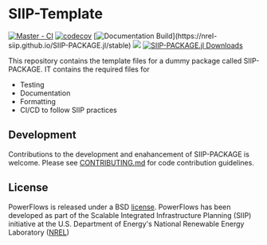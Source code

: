 # SIIP-Template

[![Master - CI](https://github.com/NREL-SIIP/SIIP-PACKAGE.jl/workflows/Master%20-%20CI/badge.svg)](https://github.com/NREL-SIIP/SIIP-PACKAGE.jl/actions/workflows/master-tests.yml)
[![codecov](https://codecov.io/gh/NREL-SIIP/SIIP-PACKAGE.jl/branch/master/graph/badge.svg)](https://codecov.io/gh/NREL-SIIP/SIIP-PACKAGE.jl)
[![Documentation Build](https://github.com/NREL-SIIP/SIIP-PACKAGE.jl/workflows/Documentation/badge.svg?)](https://nrel-siip.github.io/SIIP-PACKAGE.jl/stable)
[<img src="https://img.shields.io/badge/slack-@SIIP/PSY-blue.svg?logo=slack">](https://join.slack.com/t/nrel-siip/shared_invite/zt-glam9vdu-o8A9TwZTZqqNTKHa7q3BpQ)
[![SIIP-PACKAGE.jl Downloads](https://shields.io/endpoint?url=https://pkgs.genieframework.com/api/v1/badge/SIIP-PACKAGE)](https://pkgs.genieframework.com?packages=SIIP-PACKAGE)


This repository contains the template files for a dummy package called SIIP-PACKAGE. IT contains the required files for

- Testing
- Documentation
- Formatting
- CI/CD to follow SIIP practices

## Development

Contributions to the development and enahancement of SIIP-PACKAGE is welcome. Please see [CONTRIBUTING.md](https://github.com/NREL-SIIP/SIIP-PACKAGE.jl/blob/master/CONTRIBUTING.md) for code contribution guidelines.

## License

PowerFlows is released under a BSD [license](https://github.com/NREL/SIIP-PACKAGE/blob/master/LICENSE). PowerFlows has been developed as part of the Scalable Integrated Infrastructure Planning (SIIP)
initiative at the U.S. Department of Energy's National Renewable Energy Laboratory ([NREL](https://www.nrel.gov/))
